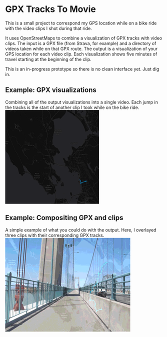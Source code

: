 # GPX Tracks To Movie

This is a small project to correspond my GPS location while on a bike ride with the video clips I shot during that ride.

It uses OpenStreetMaps to combine a visualization of GPX tracks with video clips.
The input is a GPX file (from Strava, for example) and a directory of videos taken while on that GPX route.
The output is a visualization of your GPS location for each video clip. Each visualization shows five minutes of travel starting at the beginning of the clip.

This is an in-progress prototype so there is no clean interface yet. Just dig in.

## Example: GPX visualizations
Combining all of the output visualizations into a single video. Each jump in the tracks is the start of another clip I took while on the bike ride.
![Aggregating the GPX visualizations into a single video](examples/gpx.gif)

## Example: Compositing GPX and clips
A simple example of what you could do with the output. Here, I overlayed three clips with their corresponding GPX tracks.
![Overlaying the visualization](examples/overlay.gif)
